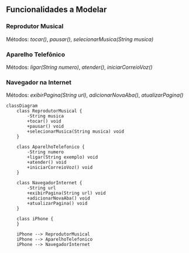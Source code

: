 ## Funcionalidades a Modelar

### Reprodutor Musical

Métodos: *tocar()*, *pausar()*, *selecionarMusica(String musica)*

### Aparelho Telefônico

Métodos: *ligar(String numero)*, *atender()*, *iniciarCorreioVoz()*

### Navegador na Internet

Métodos: *exibirPagina(String url)*, *adicionarNovaAba()*, *atualizarPagina()*


```mermaid
classDiagram
    class ReprodutorMusical {
        -String musica        
        +tocar() void
        +pausar() void
        +selecionarMusica(String musica) void
    }

    class AparelhoTelefonico {
        -String numero
        +ligar(String exemplo) void
        +atender() void
        +iniciarCorreioVoz() void
    }

    class NavegadorInternet {
        -String url
        +exibirPagina(String url) void
        +adicionarNovaAba() void
        +atualizarPagina() void
    }

    class iPhone {
    }

    iPhone --> ReprodutorMusical
    iPhone --> AparelhoTelefonico
    iPhone --> NavegadorInternet

```
